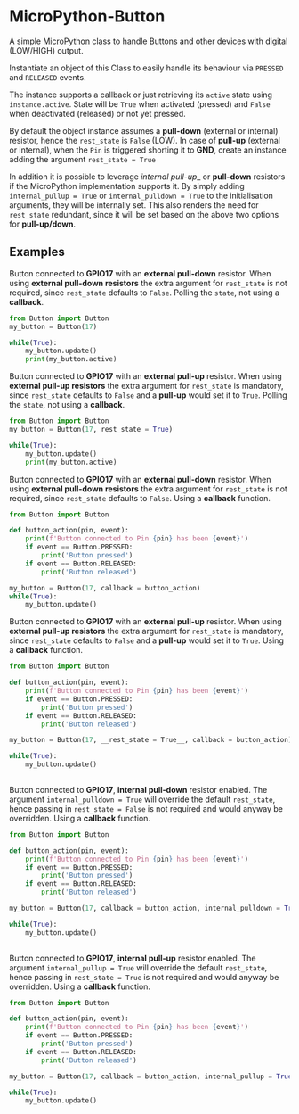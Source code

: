 # MicroPython-Button
A simple [MicroPython](https://micropython.org) class to handle Buttons and other devices with digital (LOW/HIGH) output.

Instantiate an object of this Class to easily handle its behaviour via `PRESSED` and `RELEASED` events.

The instance supports a callback or just retrieving its `active` state using `instance.active`.
State will be `True` when activated (pressed) and `False` when deactivated (released) or not yet pressed.

By default the object instance assumes a __pull-down__ (external or internal) resistor, hence the `rest_state` is `False` (LOW). In case of __pull-up__ (external or internal), when the `Pin` is triggered shorting it to __GND__, create an instance adding the argument `rest_state = True`

In addition it is possible to leverage _internal pull-up__ or __pull-down__ resistors if the MicroPython implementation supports it.
By simply adding `internal_pullup = True` or `internal_pulldown = True` to the initialisation arguments, they will be internally set.
This also renders the need for `rest_state` redundant, since it will be set based on the above two options for __pull-up/down__.

## Examples

Button connected to __GPIO17__ with an __external pull-down__ resistor.
When using __external pull-down resistors__ the extra argument for `rest_state` is not required, since `rest_state` defaults to `False`.
Polling the `state`, not using a __callback__.

```python
from Button import Button
my_button = Button(17)

while(True):
    my_button.update()
    print(my_button.active)
```


Button connected to __GPIO17__ with an __external pull-up__ resistor.
When using __external pull-up resistors__ the extra argument for `rest_state` is mandatory, since `rest_state` defaults to `False` and a __pull-up__ would set it to `True`.
Polling the `state`, not using a __callback__.

```python
from Button import Button
my_button = Button(17, rest_state = True)

while(True):
    my_button.update()
    print(my_button.active)
```


Button connected to __GPIO17__ with an __external pull-down__ resistor.
When using __external pull-down resistors__ the extra argument for `rest_state` is not required, since `rest_state` defaults to `False`.
Using a __callback__ function.

```python
from Button import Button

def button_action(pin, event):
    print(f'Button connected to Pin {pin} has been {event}')
    if event == Button.PRESSED:
        print('Button pressed')
    if event == Button.RELEASED:
        print('Button released')

my_button = Button(17, callback = button_action)
while(True):
    my_button.update()

```

Button connected to __GPIO17__ with an __external pull-up__ resistor.
When using __external pull-up resistors__ the extra argument for `rest_state` is mandatory, since `rest_state` defaults to `False` and a __pull-up__ would set it to `True`.
Using a __callback__ function.

```python
from Button import Button

def button_action(pin, event):
    print(f'Button connected to Pin {pin} has been {event}')
    if event == Button.PRESSED:
        print('Button pressed')
    if event == Button.RELEASED:
        print('Button released')

my_button = Button(17, __rest_state = True__, callback = button_action)

while(True):
    my_button.update()
  
```


Button connected to __GPIO17__, __internal pull-down__ resistor enabled.
The argument `internal_pulldown = True` will override the default `rest_state`, hence passing in `rest_state = False` is not required and would anyway be overridden.
Using a __callback__ function.
```python
from Button import Button

def button_action(pin, event):
    print(f'Button connected to Pin {pin} has been {event}')
    if event == Button.PRESSED:
        print('Button pressed')
    if event == Button.RELEASED:
        print('Button released')

my_button = Button(17, callback = button_action, internal_pulldown = True)

while(True):
    my_button.update()
  
```

Button connected to __GPIO17__, __internal pull-up__ resistor enabled.
The argument `internal_pullup = True` will override the default `rest_state`, hence passing in `rest_state = True` is not required and would anyway be overridden.
Using a __callback__ function.
```python
from Button import Button

def button_action(pin, event):
    print(f'Button connected to Pin {pin} has been {event}')
    if event == Button.PRESSED:
        print('Button pressed')
    if event == Button.RELEASED:
        print('Button released')

my_button = Button(17, callback = button_action, internal_pullup = True)

while(True):
    my_button.update()
  
```